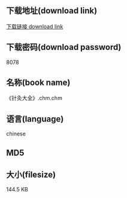 ## 下载地址(download link)
[下载链接 download link](https://tutu365.netlify.app/?s=%E3%80%8A%E9%92%88%E7%81%B8%E5%A4%A7%E5%85%A8%E3%80%8B.chm)

## 下载密码(download password)
8078

## 名称(book name)
《针灸大全》.chm.chm

## 语言(language)
chinese

## MD5


## 大小(filesize)
144.5 KB
